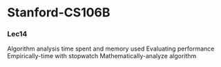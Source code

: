 # Stanford-CS106B

### Lec14
Algorithm analysis
time spent and memory used
Evaluating performance
Empirically-time with stopwatch
Mathematically-analyze algorithm

